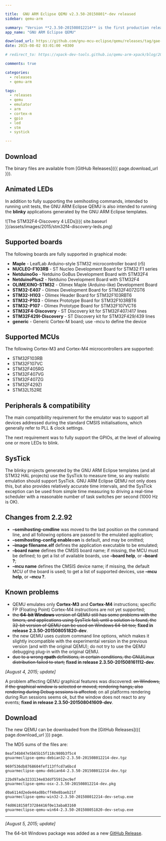 ```yaml
---

title:  GNU ARM Eclipse QEMU v2.3.50-20150801*-dev released
sidebar: qemu-arm

summary: "Version **2.3.50-201508012214** is the first production release of the [GNU ARM Eclipse QEMU]({{ site.baseurl }}/dev-tools/qemu-arm/). It supports a range of STM boards, and fully implements the user LEDs available on these boards, presenting them graphically, in real time animation, over the board picture."
app_name: "GNU ARM Eclipse QEMU"

download_url: https://github.com/gnu-mcu-eclipse/qemu/releases/tag/gae-2.3.50-20150801/
date: 2015-08-02 03:01:00 +0300

# redirect_to: https://xpack-dev-tools.github.io/qemu-arm-xpack/blog/2015/08/02/qemu-v2-3-50-20150801-released/

comments: true

categories:
  - releases
  - qemu-arm

tags:
  - releases
  - qemu
  - emulator
  - arm
  - cortex-m
  - gpio
  - led
  - stm
  - systick

---
```


## Download

The binary files are available from [GitHub Releases]({{ page.download_url }}).

## Animated LEDs

In addition to fully supporting the semihosting commands, intended to running unit tests, the GNU ARM Eclipse QEMU is also intended to running the **blinky** applications generated by the GNU ARM Eclipse templates.

![The STM32F4-Discovery 4 LEDs]({{ site.baseurl }}/assets/images/2015/stm32f4-discovery-leds.png)

## Supported boards

The following boards are fully supported in graphical mode:

* **Maple** - LeafLab Arduino-style STM32 microcontroller board (r5)
* **NUCLEO-F103RB** - ST Nucleo Development Board for STM32 F1 series
* **NetduinoGo** - Netduino GoBus Development Board with STM32F4
* **NetduinoPlus2** - Netduino Development Board with STM32F4
* **OLIMEXINO-STM32** - Olimex Maple (Arduino-like) Development Board
* **STM32-E407** - Olimex Development Board for STM32F407ZGT6
* **STM32-H103** - Olimex Header Board for STM32F103RBT6
* **STM32-P103** - Olimex Prototype Board for STM32F103RBT6
* **STM32-P107** - Olimex Prototype Board for STM32F107VCT6
* **STM32F4-Discovery** - ST Discovery kit for STM32F407/417 lines
* **STM32F429I-Discovery** - ST Discovery kit for STM32F429/439 lines
* **generic** - Generic Cortex-M board; use -mcu to define the device

## Supported MCUs

The following Cortex-M3 and Cortex-M4 microcontrollers are supported:

* STM32F103RB
* STM32F107VC
* STM32F405RG
* STM32F407VG
* STM32F407ZG
* STM32F429ZI
* STM32L152RE

## Peripherals & compatibility

The main compatibility requirement for the emulator was to support all devices addressed during the standard CMSIS initialisations, which generally refer to PLL & clock settings.

The next requirement was to fully support the GPIOs, at the level of allowing one or more LEDs to blink.

## SysTick

The blinky projects generated by the GNU ARM Eclipse templates (and all STM32 HAL projects) use the SysTick to measure time, so any realistic emulation should support SysTick. GNU ARM Eclipse QEMU not only does this, but also provides relatively accurate time intervals, and the SysTick exception can be used from simple time measuring to driving a real-time scheduler with a reasonable number of task switches per second (1000 Hz is OK).

## Changes from 2.2.92

* **–semihosting-cmdline** was moved to the last position on the command line, and all following options are passed to the emulated application;
* **–semihosting-config enable=on** is default, and may be omitted;
* **–image filename.elf** defines the application executable to be emulated;
* **–board name** defines the CMSIS board name; if missing, the MCU must be defined; to get a list of available boards, use **–board help**, or **–board ?**;
* **–mcu name** defines the CMSIS device name; if missing, the default MCU of the board is used; to get a list of supported devices, use **–mcu help**, or **–mcu ?**.

## Known problems

* QEMU emulates only **Cortex-M3** and **Cortex-M4** instructions; specific FP (Floating Point) Cortex-M4 instructions are not yet supported;
* <del>the **64-bit Windows** version of QEMU still has some problems with the timers, and applications using SysTick fail; until a solution is found, the 32-bit version of QEMU can be used on Windows 64-bit too;</del> **fixed in release 2.3.50-201508051820-dev**.
* the new QEMU uses custom command line options, which makes it slightly incompatible with the experimental version in the previous version (and with the original QEMU); do not try to use the QEMU debugging plug-in with the original QEMU.
* <del>due to a wrong **rpath** definitions, in certain conditions, the GNU/Linux distribution failed to start;</del> **fixed in release 2.3.50-201508161112-dev**.

_[August 4, 2015; update]_

A problem affecting QEMU graphical features was discovered: <del>on Windows, if the graphical window is selected or moved, rendering hangs; also rendering during Debug sessions is affected;</del> on all platforms rendering during Run sessions seems ok, but the window does not react to any events; **fixed in release 2.3.50-201508041609-dev**.

## Download

The new QEMU can be downloaded from the [GitHub Releases]({{ page.download_url }}) page.

The MD5 sums of the files are:

	8eaf34b847e5b65b15f118c980b3f5c4
	gnuarmeclipse-qemu-debian32-2.3.50-201508012214-dev.tgz

	969f536db8768604fef113ffcd7a6bcd
	gnuarmeclipse-qemu-debian64-2.3.50-201508012214-dev.tgz

	22bd97ade3233134e83ddf55912ec9ef
	gnuarmeclipse-qemu-osx-2.3.50-201508012214-dev.pkg

	d0a6114d2ede44ad8bcff40e8baeb21f
	gnuarmeclipse-qemu-win32-2.3.50-201508012214-dev-setup.exe

	f4d0618158f37284416f0e13aba83160
	gnuarmeclipse-qemu-win64-2.3.50-201508051820-dev-setup.exe

---
_[August 5, 2015; update]_

The 64-bit Windows package was added as a new [GitHub Release](https://github.com/gnu-mcu-eclipse/qemu/releases/tag/gae-2.3.50-20150805).
